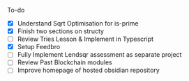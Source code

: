 To-do

- [x] Understand Sqrt Optimisation for is-prime
- [x] Finish two sections on structy
- [ ] Review Tries Lesson & Implement in Typescript
- [x] Setup Feedbro
- [ ] Fully Implement Lendsqr assessment as separate project
- [ ] Review Past Blockchain modules
- [ ] Improve homepage of hosted obsidian repository
